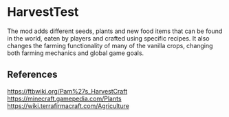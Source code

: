 # HarvestTest

The mod adds different seeds, plants and new food items that can be found in the world, eaten by players and crafted using specific recipes. It also changes the farming functionality of many of the vanilla crops, changing both farming mechanics and global game goals.



## References

<https://ftbwiki.org/Pam%27s_HarvestCraft>
<https://minecraft.gamepedia.com/Plants>
<https://wiki.terrafirmacraft.com/Agriculture>